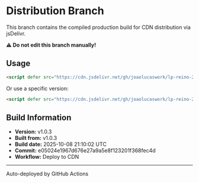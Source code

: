 # Distribution Branch

This branch contains the compiled production build for CDN distribution via jsDelivr.

**⚠️ Do not edit this branch manually!**

## Usage

```html
<script defer src="https://cdn.jsdelivr.net/gh/joaolucaswork/lp-reino-2025@dist/index.js"></script>
```

Or use a specific version:

```html
<script defer src="https://cdn.jsdelivr.net/gh/joaolucaswork/lp-reino-2025@v1.0.3/index.js"></script>
```

## Build Information

- **Version:** v1.0.3
- **Built from:** v1.0.3
- **Build date:** 2025-10-08 21:10:02 UTC
- **Commit:** e05024e1967d676e27a9a5e8f123201f368fec4d
- **Workflow:** Deploy to CDN

---

Auto-deployed by GitHub Actions

